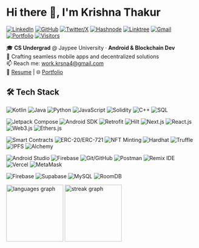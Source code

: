 # Hi there 👋, I'm Krishna Thakur

[![LinkedIn](https://img.shields.io/badge/LinkedIn-0077B5?style=flat-square&logo=linkedin&logoColor=white)](https://linkedin.com/in/krishnathakur1)
[![GitHub](https://img.shields.io/badge/GitHub-181717?style=flat-square&logo=github&logoColor=white)](https://github.com/iShinzoo)
[![Twitter/X](https://img.shields.io/badge/X-000000?style=flat-square&logo=x&logoColor=white)](https://x.com/i_krsna4)
[![Hashnode](https://img.shields.io/badge/Hashnode-2962FF?style=flat-square&logo=hashnode&logoColor=white)](https://hashnode.com/@i-krsna4)
[![Linktree](https://img.shields.io/badge/Linktree-39E09B?style=flat-square&logo=linktree&logoColor=white)](https://linktr.ee/i.krsna4)
[![Gmail](https://img.shields.io/badge/Gmail-D14836?style=flat-square&logo=gmail&logoColor=white)](mailto:work.krsna4@gmail.com)
[![Portfolio](https://img.shields.io/badge/Portfolio-005699?style=flat-square&logo=none&logoColor=white)](https://krishna-thakur.vercel.app/)
[![Visitors](https://visitor-badge.laobi.icu/badge?page_id=iShinzoo.iShinzoo)](https://github.com/iShinzoo) 


🎓 **CS Undergrad** @ Jaypee University · **Android & Blockchain Dev**  
🚀 Crafting seamless mobile apps and decentralized solutions <br>
📫 Reach me: [work.krsna4@gmail.com](mailto:work.krsna4@gmail.com) <br>
📄 [Resume](https://drive.google.com/drive/folders/1qyoRmDdeMeYtPzkF8sg4HhLqFOmmvfBi/view) | 🌐 [Portfolio](https://krishna-thakur.vercel.app/)

## 🛠️ Tech Stack

![Kotlin](https://img.shields.io/badge/Kotlin-7F52FF?style=flat-square&logo=kotlin&logoColor=white) 
![Java](https://img.shields.io/badge/Java-ED8B00?style=flat-square&logo=java&logoColor=white) 
![Python](https://img.shields.io/badge/Python-3776AB?style=flat-square&logo=python&logoColor=white) 
![JavaScript](https://img.shields.io/badge/JavaScript-F7DF1E?style=flat-square&logo=javascript&logoColor=black) 
![Solidity](https://img.shields.io/badge/Solidity-363636?style=flat-square&logo=solidity&logoColor=white) 
![C++](https://img.shields.io/badge/C++-00599C?style=flat-square&logo=cplusplus&logoColor=white) 
![SQL](https://img.shields.io/badge/SQL-4479A1?style=flat-square&logo=sql&logoColor=white) 

![Jetpack Compose](https://img.shields.io/badge/Jetpack%20Compose-4285F4?style=flat-square&logo=jetpackcompose&logoColor=white) 
![Android SDK](https://img.shields.io/badge/Android%20SDK-3DDC84?style=flat-square&logo=android&logoColor=white) 
![Retrofit](https://img.shields.io/badge/Retrofit-FF4081?style=flat-square&logo=retrofit&logoColor=white) 
![Hilt](https://img.shields.io/badge/Hilt-FFD700?style=flat-square&logo=dagger&logoColor=black) 
![Next.js](https://img.shields.io/badge/Next.js-000000?style=flat-square&logo=nextdotjs&logoColor=white) 
![React.js](https://img.shields.io/badge/React.js-61DAFB?style=flat-square&logo=react&logoColor=black) 
![Web3.js](https://img.shields.io/badge/Web3.js-F16822?style=flat-square&logo=web3&logoColor=white) 
![Ethers.js](https://img.shields.io/badge/Ethers.js-000000?style=flat-square&logo=ethersdotjs&logoColor=white) 

![Smart Contracts](https://img.shields.io/badge/Smart%20Contracts-363636?style=flat-square&logo=ethereum&logoColor=white) 
![ERC-20/ERC-721](https://img.shields.io/badge/ERC--20/ERC--721-363636?style=flat-square&logo=ethereum&logoColor=white) 
![NFT Minting](https://img.shields.io/badge/NFT%20Minting-363636?style=flat-square&logo=ethereum&logoColor=white) 
![Hardhat](https://img.shields.io/badge/Hardhat-363636?style=flat-square&logo=hardhat&logoColor=white) 
![Truffle](https://img.shields.io/badge/Truffle-363636?style=flat-square&logo=truffle&logoColor=white) 
![IPFS](https://img.shields.io/badge/IPFS-363636?style=flat-square&logo=ipfs&logoColor=white) 
![Alchemy](https://img.shields.io/badge/Alchemy-363636?style=flat-square&logo=alchemy&logoColor=white) 

![Android Studio](https://img.shields.io/badge/Android%20Studio-3DDC84?style=flat-square&logo=androidstudio&logoColor=white) 
![Firebase](https://img.shields.io/badge/Firebase-FFCA28?style=flat-square&logo=firebase&logoColor=black) 
![Git/GitHub](https://img.shields.io/badge/Git/GitHub-181717?style=flat-square&logo=github&logoColor=white) 
![Postman](https://img.shields.io/badge/Postman-FF6C37?style=flat-square&logo=postman&logoColor=white) 
![Remix IDE](https://img.shields.io/badge/Remix%20IDE-363636?style=flat-square&logo=remix&logoColor=white) 
![Vercel](https://img.shields.io/badge/Vercel-000000?style=flat-square&logo=vercel&logoColor=white) 
![MetaMask](https://img.shields.io/badge/MetaMask-363636?style=flat-square&logo=metamask&logoColor=white) 

![Firebase](https://img.shields.io/badge/Firebase-FFCA28?style=flat-square&logo=firebase&logoColor=black) 
![Supabase](https://img.shields.io/badge/Supabase-363636?style=flat-square&logo=supabase&logoColor=white) 
![MySQL](https://img.shields.io/badge/MySQL-4479A1?style=flat-square&logo=mysql&logoColor=white) 
![RoomDB](https://img.shields.io/badge/RoomDB-363636?style=flat-square&logo=room&logoColor=white) 

<div align="left">
  <img src="https://github-readme-stats.vercel.app/api/top-langs?username=iShinzoo&locale=en&hide_title=false&layout=compact&card_width=320&langs_count=5&theme=graywhite&hide_border=false&order=2" height="150" alt="languages graph"  />
  <img src="https://streak-stats.demolab.com?user=iShinzoo&locale=en&mode=daily&theme=graywhite&hide_border=false&border_radius=5&order=3" height="150" alt="streak graph"  />
</div>
